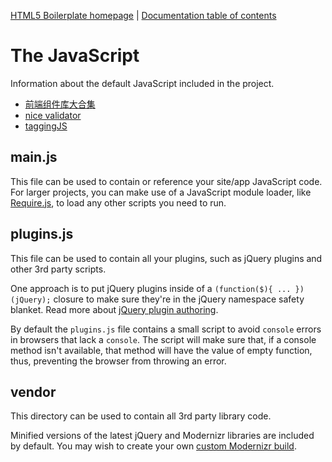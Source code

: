 [HTML5 Boilerplate homepage](https://html5boilerplate.com) | [Documentation
table of contents](TOC.md)

# The JavaScript

Information about the default JavaScript included in the project.

- [前端组件库大合集](http://www.xuanfengge.com/he-sets-the-front-end-component-library-the-essential-collection.html)
- [nice validator](http://validator.niceue.com/)
- [taggingJS](https://github.com/sniperwolf/taggingJS)

## main.js

This file can be used to contain or reference your site/app JavaScript code.
For larger projects, you can make use of a JavaScript module loader, like
[Require.js](http://requirejs.org/), to load any other scripts you need to
run.

## plugins.js

This file can be used to contain all your plugins, such as jQuery plugins and
other 3rd party scripts.

One approach is to put jQuery plugins inside of a `(function($){ ...
})(jQuery);` closure to make sure they're in the jQuery namespace safety
blanket. Read more about [jQuery plugin
authoring](https://learn.jquery.com/plugins/#Getting_Started).

By default the `plugins.js` file contains a small script to avoid `console`
errors in browsers that lack a `console`. The script will make sure that, if
a console method isn't available, that method will have the value of empty
function, thus, preventing the browser from throwing an error.


## vendor

This directory can be used to contain all 3rd party library code.

Minified versions of the latest jQuery and Modernizr libraries are included by
default. You may wish to create your own [custom Modernizr
build](http://www.modernizr.com/download/).
